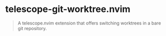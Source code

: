 # telescope-git-worktree.nvim

> A telescope.nvim extension that offers switching worktrees in a bare git repository.
